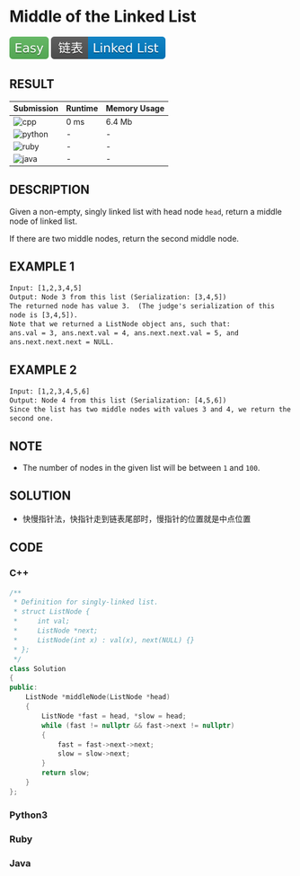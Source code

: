 # Middle of the Linked List

![Easy](../../materials/-Easy-5cb85c.svg) ![Linked_List](../../materials/链表-Linked_List-007ec6.svg)

## RESULT

| Submission                                                        | Runtime | Memory Usage |
| ----------------------------------------------------------------- | ------- | ------------ |
| ![cpp](https://img.shields.io/badge/leetcode876-cpp-f34b7d.svg)   | 0 ms    | 6.4 Mb       |
| ![python](https://img.shields.io/badge/leetcode876-py-3572A5.svg) | -       | -            |
| ![ruby](https://img.shields.io/badge/leetcode876-rb-701516.svg)   | -       | -            |
| ![java](https://img.shields.io/badge/leetcode876-java-b07219.svg) | -       | -            |

## DESCRIPTION

Given a non-empty, singly linked list with head node `head`, return a middle node of linked list.

If there are two middle nodes, return the second middle node.

## EXAMPLE 1

```plain
Input: [1,2,3,4,5]
Output: Node 3 from this list (Serialization: [3,4,5])
The returned node has value 3.  (The judge's serialization of this node is [3,4,5]).
Note that we returned a ListNode object ans, such that:
ans.val = 3, ans.next.val = 4, ans.next.next.val = 5, and ans.next.next.next = NULL.
```

## EXAMPLE 2

```plain
Input: [1,2,3,4,5,6]
Output: Node 4 from this list (Serialization: [4,5,6])
Since the list has two middle nodes with values 3 and 4, we return the second one.
```

## NOTE

* The number of nodes in the given list will be between `1` and `100`.


## SOLUTION

* 快慢指针法，快指针走到链表尾部时，慢指针的位置就是中点位置

## CODE

### C++

```cpp
/**
 * Definition for singly-linked list.
 * struct ListNode {
 *     int val;
 *     ListNode *next;
 *     ListNode(int x) : val(x), next(NULL) {}
 * };
 */
class Solution
{
public:
    ListNode *middleNode(ListNode *head)
    {
        ListNode *fast = head, *slow = head;
        while (fast != nullptr && fast->next != nullptr)
        {
            fast = fast->next->next;
            slow = slow->next;
        }
        return slow;
    }
};
```

### Python3


### Ruby


### Java

